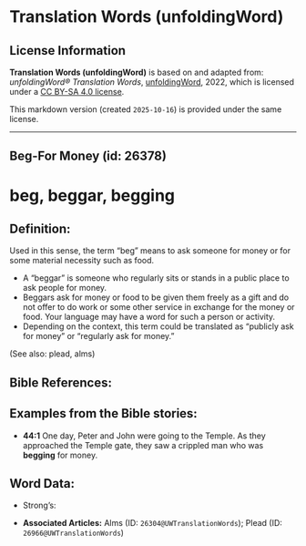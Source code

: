 # Translation Words (unfoldingWord)

## License Information

**Translation Words (unfoldingWord)** is based on and adapted from: _unfoldingWord® Translation Words_, [unfoldingWord](https://unfoldingword.org/utw), 2022, which is licensed under a [CC BY-SA 4.0 license](https://creativecommons.org/licenses/by-sa/4.0/legalcode.en).

This markdown version (created `2025-10-16`) is provided under the same license.



--------------------------------

## Beg-For Money (id: 26378)

beg, beggar, begging
====================

Definition:
-----------

Used in this sense, the term “beg” means to ask someone for money or for some material necessity such as food.

* A “beggar” is someone who regularly sits or stands in a public place to ask people for money.
* Beggars ask for money or food to be given them freely as a gift and do not offer to do work or some other service in exchange for the money or food. Your language may have a word for such a person or activity.
* Depending on the context, this term could be translated as “publicly ask for money” or “regularly ask for money.”

(See also: plead, alms)

Bible References:
-----------------

Examples from the Bible stories:
--------------------------------

* **44:1** One day, Peter and John were going to the Temple. As they approached the Temple gate, they saw a crippled man who was **begging** for money.

Word Data:
----------

* Strong’s:

* **Associated Articles:** Alms (ID: `26304@UWTranslationWords`); Plead (ID: `26966@UWTranslationWords`)

